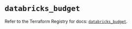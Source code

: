 # `databricks_budget`

Refer to the Terraform Registry for docs: [`databricks_budget`](https://registry.terraform.io/providers/databricks/databricks/1.84.0/docs/resources/budget).
